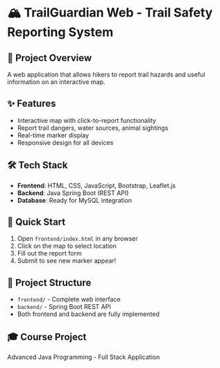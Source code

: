 # 🏔️ TrailGuardian Web - Trail Safety Reporting System

## 🎯 Project Overview
A web application that allows hikers to report trail hazards and useful information on an interactive map.

## ✨ Features
- Interactive map with click-to-report functionality
- Report trail dangers, water sources, animal sightings
- Real-time marker display
- Responsive design for all devices

## 🛠️ Tech Stack
- **Frontend**: HTML, CSS, JavaScript, Bootstrap, Leaflet.js
- **Backend**: Java Spring Boot (REST API)
- **Database**: Ready for MySQL integration

## 🚀 Quick Start
1. Open `frontend/index.html` in any browser
2. Click on the map to select location
3. Fill out the report form
4. Submit to see new marker appear!

## 📁 Project Structure
- `frontend/` - Complete web interface
- `backend/` - Spring Boot REST API
- Both frontend and backend are fully implemented

## 🎓 Course Project
Advanced Java Programming - Full Stack Application
